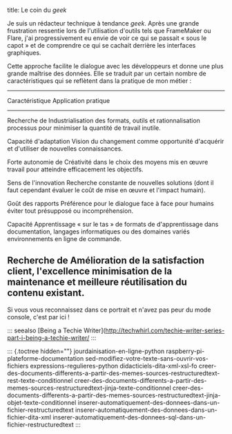 title: Le coin du *geek*

Je suis un rédacteur technique à tendance *geek*. Après une grande
frustration ressentie lors de l\'utilisation d\'outils tels que
FrameMaker ou Flare, j\'ai progressivement eu envie de voir ce qui se
passait « sous le capot » et de comprendre ce qui se cachait derrière
les interfaces graphiques.

Cette approche facilite le dialogue avec les développeurs et donne une
plus grande maîtrise des données. Elle se traduit par un certain nombre
de caractéristiques qui se reflètent dans la pratique de mon métier :

  -----------------------------------------------------------------------
  Caractéristique        Application pratique
  ---------------------- ------------------------------------------------
  Recherche de           Industrialisation des formats, outils et
  rationnalisation       processus pour minimiser la quantité de travail
                         inutile.

  Capacité d\'adaptation Vision du changement comme opportunité
                         d\'acquérir et d\'utiliser de nouvelles
                         connaissances.

  Forte autonomie de     Créativité dans le choix des moyens mis en œuvre
  travail                pour atteindre efficacement les objectifs.

  Sens de l\'innovation  Recherche constante de nouvelles solutions (dont
                         il faut cependant évaluer le coût de mise en
                         œuvre et l\'impact humain).

  Goût des rapports      Préférence pour le dialogue face à face pour
  humains                éviter tout présupposé ou incompréhension.

  Capacité               Apprentissage « sur le tas » de formats de
  d\'apprentissage dans  documentation, langages informatiques ou
  des domaines variés    environnements en ligne de commande.

  Recherche de           Amélioration de la satisfaction client,
  l\'excellence          minimisation de la maintenance et meilleure
                         réutilisation du contenu existant.
  -----------------------------------------------------------------------

Si vous vous reconnaissez dans ce portrait et n\'avez pas peur du mode
console, c\'est par ici !

::: seealso
\[Being a Techie
Writer\](<http://techwhirl.com/techie-writer-series-part-i-being-a-techie-writer/>
:::

::: {.toctree hidden=""}
jourdainisation-en-ligne-python raspberry-pi-plateforme-documentation
sed-modifiez-votre-texte-sans-ouvrir-vos-fichiers
expressions-regulieres-python didacticiels-dita-xml-xsl-fo
creer-des-documents-differents-a-partir-des-memes-sources-restructuredtext-rest-texte-conditionnel
creer-des-documents-differents-a-partir-des-memes-sources-restructuredtext-jinja-texte-conditionnel
creer-des-documents-differents-a-partir-des-memes-sources-restructuredtext-jinja-objet-texte-conditionnel
inserer-automatiquement-des-donnees-dans-un-fichier-restructuredtext
inserer-automatiquement-des-donnees-dans-un-fichier-dita-xml
inserer-automatiquement-des-donnees-sql-dans-un-fichier-restructuredtext
:::
